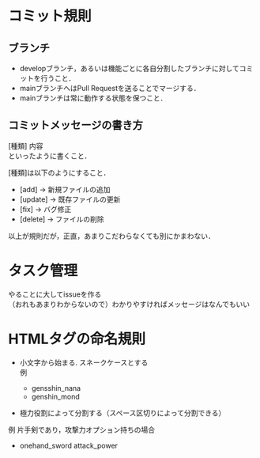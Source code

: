 # コミット規則
## ブランチ
- developブランチ，あるいは機能ごとに各自分割したブランチに対してコミットを行うこと．
- mainブランチへはPull Requestを送ることでマージする．
- mainブランチは常に動作する状態を保つこと．

## コミットメッセージの書き方
[種類] 内容  
といったように書くこと．

[種類]は以下のようにすること．
- [add] -> 新規ファイルの追加
- [update] ->  既存ファイルの更新
- [fix] -> バグ修正
- [delete] -> ファイルの削除

以上が規則だが，正直，あまりこだわらなくても別にかまわない．

# タスク管理
やることに大してissueを作る  
（おれもあまりわからないので）わかりやすければメッセージはなんでもいい

# HTMLタグの命名規則
- 小文字から始まる. スネークケースとする  
例
  - gensshin_nana
  - genshin_mond

- 極力役割によって分割する（スペース区切りによって分割できる） 

例 片手剣であり，攻撃力オプション持ちの場合
  - onehand_sword attack_power

